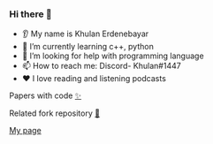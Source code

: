 ### Hi there 👋
* 👂 My name is Khulan Erdenebayar
* 🌱 I’m currently learning c++, python 
* 🤔 I’m looking for help with programming language 
* 📫 How to reach me: Discord-  Khulan#1447
* ❤️ I love reading and listening podcasts

Papers with code [:sparkles:](https://github.com/facebookresearch/demucs)


Related fork  repository [:butterfly:](https://paperswithcode.com/paper/music-source-separation-in-the-waveform-1)


[My page](https://khulan-erdenebayar.github.io/)

<!---
Khulan-Erdenebayar/Khulan-Erdenebayar is a ✨ special ✨ repository because its `README.md` (this file) appears on your GitHub profile.
You can click the Preview link to take a look at your changes.
--->
